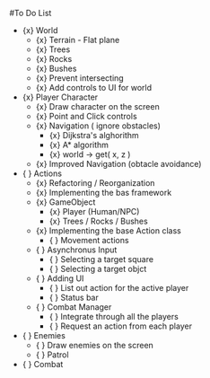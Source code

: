 #To Do List

- {x} World
    - {x} Terrain - Flat plane
    - {x} Trees
    - {x} Rocks
    - {x} Bushes
    - {x} Prevent intersecting
    - {x} Add controls to UI for world
- {x} Player Character
    - {x} Draw character on the screen
    - {x} Point and Click controls
    - {x} Navigation ( ignore obstacles)
        - {x} Dijkstra's alghorithm 
        - {x} A\* algorithm
        - {x} world -> get( x, z )
    - {x} Improved Navigation (obtacle avoidance)
- { } Actions 
    - {x} Refactoring / Reorganization
    - {x} Implementing the bas framework
    - {x} GameObject
        - {x} Player (Human/NPC)
        - {x} Trees / Rocks / Bushes
    - {x} Implementing the base Action class
        - { } Movement actions
    - { } Asynchronus Input
        - { } Selecting a target square
        - { } Selecting a target objct
    - { } Adding UI
        - { } List out action for the active player
        - { } Status bar
    - { } Combat Manager
        - { } Integrate through all the players
        - { } Request an action from each player
- { } Enemies
    - { } Draw enemies on the screen
    - { } Patrol
- { } Combat